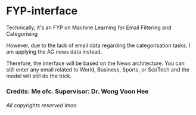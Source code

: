 # FYP-interface
<h>Technically, it's an FYP on Machine Learning for Email Filtering and Categorising</h>

<p>However, due to the lack of email data regarding the categorisation tasks. I am applying the AG news data instead.</p>
<p>Therefore, the interface will be based on the News architecture. You can still enter any email related to World, Business, Sports, or Sci/Tech and the model will still do the trick.</p>

<h3>Credits: Me ofc.  Supervisor: Dr. Wong Voon Hee</h3>
<h6>All copyrights reserved lmao</h6>
